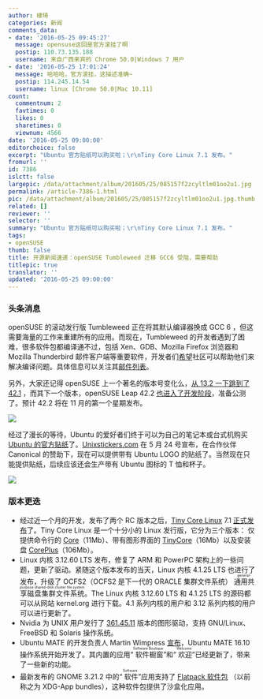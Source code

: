 ```yaml
---
author: 棣琦
categories: 新闻
comments_data:
- date: '2016-05-25 09:45:27'
  message: opensuse这回是官方滚挂了啊
  postip: 110.73.135.188
  username: 来自广西来宾的 Chrome 50.0|Windows 7 用户
- date: '2016-05-25 17:01:24'
  message: 哈哈哈，官方滚挂，这描述准确~
  postip: 114.245.14.54
  username: linux [Chrome 50.0|Mac 10.11]
count:
  commentnum: 2
  favtimes: 0
  likes: 0
  sharetimes: 0
  viewnum: 4566
date: '2016-05-25 09:00:00'
editorchoice: false
excerpt: "Ubuntu 官方贴纸可以购买啦；\r\nTiny Core Linux 7.1 发布。"
fromurl: ''
id: 7386
islctt: false
largepic: /data/attachment/album/201605/25/085157f2zcyltlm01oo2u1.jpg
permalink: /article-7386-1.html
pic: /data/attachment/album/201605/25/085157f2zcyltlm01oo2u1.jpg.thumb.jpg
related: []
reviewer: ''
selector: ''
summary: "Ubuntu 官方贴纸可以购买啦；\r\nTiny Core Linux 7.1 发布。"
tags:
- openSUSE
thumb: false
title: 开源新闻速递：openSUSE Tumbleweed 迁移 GCC6 受阻，需要帮助
titlepic: true
translator: ''
updated: '2016-05-25 09:00:00'
---
```


### 头条消息


openSUSE 的滚动发行版 Tumbleweed 正在将其默认编译器换成 GCC 6 ，但这需要海量的工作来重建所有的应用。而现在，Tumbleweed 的开发者遇到了困难，很多软件包都编译通不过，包括 Xen、GDB、Mozilla Firefox 浏览器和 Mozilla Thunderbird 邮件客户端等重要软件，开发者们[希望](https://lists.opensuse.org/opensuse-factory/2016-05/msg00356.html)社区可以帮助他们来解决编译问题。具体信息可以关注其[邮件列表](https://lists.opensuse.org/opensuse-factory/2016-05/date2.html)。


另外，大家还记得 openSUSE 上一个著名的版本号变化么，[从 13.2 一下跳到了 42.1](/article-4143-1.html) ，而其下一个版本，openSUSE Leap 42.2 [也进入了开发阶段](https://lists.opensuse.org/opensuse-factory/2016-05/msg00372.html)，准备公测了。预计 42.2 将在 11 月的第一个星期发布。


![](/data/attachment/album/201605/25/085157f2zcyltlm01oo2u1.jpg)


经过了漫长的等待，Ubuntu 的爱好者们终于可以为自己的笔记本或台式机购买 [Ubuntu 的官方贴纸](http://www.unixstickers.com/ubuntu)了。[Unixstickers.com](http://unixstickers.com/) 在 5 月 24 号宣布，在合作伙伴 Canonical 的赞助下，现在可以提供带有 Ubuntu LOGO 的贴纸了。当然现在只能提供贴纸，后续应该还会生产带有 Ubuntu 图标的 T 恤和杯子。


![](/data/attachment/album/201605/25/090104tyn6kw70q0jv7xbq.jpg)


### 版本更迭


* 经过近一个月的开发，发布了两个 RC 版本之后，[Tiny Core Linux](http://www.tinycorelinux.net/) 7.1 [正式发布](http://forum.tinycorelinux.net/index.php/topic,19982.0.html)了。Tiny Core Linux 是一个十分小的 Linux 发行版，它分为三个版本： 仅提供命令行的 [Core](http://www.tinycorelinux.net/7.x/x86/release/Core-current.iso)（11Mb）、带有图形界面的 [TinyCore](http://www.tinycorelinux.net/7.x/x86/release/TinyCore-current.iso)（16Mb）以及安装盘 [CorePlus](http://www.tinycorelinux.net/7.x/x86/release/CorePlus-current.iso)（106Mb）。
* Linux 内核 3.12.60 LTS 发布，修复了 ARM 和 PowerPC 架构上的一些问题，更新了驱动。紧随这个版本发布的当天，Linux 内核 4.1.25 LTS 也进行了发布，升级了 OCFS2（OCFS2 是下一代的 ORACLE 集群文件系统） <ruby> 通用共享磁盘集群文件系统 <rp>  （ </rp> <rt>  general-purpose shared-disk cluster file system </rt> <rp>  ） </rp></ruby>。The Linux 内核 3.12.60 LTS 和 4.1.25 LTS 的源码都可以从网站 kernel.org 进行下载。4.1 系列内核的用户和 3.12 系列内核的用户可以进行更新了。
* Nvidia 为 UNIX 用户发行了 [361.45.11](http://www.nvidia.com/Download/driverResults.aspx/103306/en-us) 版本的图形驱动，支持 GNU/Linux、FreeBSD 和 Solaris 操作系统。
* Ubuntu MATE 的开发负责人 Martin Wimpress [宣布](https://plus.google.com/+MartinWimpress/posts/GLZyHpV7SbP)，Ubuntu MATE 16.10 操作系统开始开发了。其内置的应用“<ruby> 软件橱窗 <rp>  （ </rp> <rt>  Software Boutique </rt> <rp>  ） </rp></ruby>”和“<ruby> 欢迎 <rp>  （ </rp> <rt>  Welcome </rt> <rp>  ） </rp></ruby>”已经更新了，带来了一些新的功能。
* 最新发布的 GNOME 3.21.2 中的“<ruby> 软件 <rp>  （ </rp> <rt>  Software </rt> <rp>  ） </rp></ruby>”应用支持了 [Flatpack 软件包](https://wiki.gnome.org/Projects/SandboxedApps/Packages) （以前称之为 XDG-App bundles），这种软件包提供了沙盒化应用。